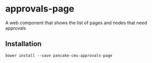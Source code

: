# approvals-page
A web component that shows the list of pages and nodes that need approvals

## Installation

```shell
bower install --save pancake-cms-approvals-page
```